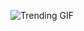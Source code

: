 
<!-- GIF_SECTION -->
![Trending GIF](https://media1.giphy.com/media/v1.Y2lkPThiYjIxNzcydTk3aHBuc2Y5dHc0YWo2OG5xanlqeTdnYnpnNnVtbm54Y2w2N24zNiZlcD12MV9naWZzX3NlYXJjaCZjdD1n/7erBV7JsTvPuU/giphy.gif)
<!-- END_GIF_SECTION -->
